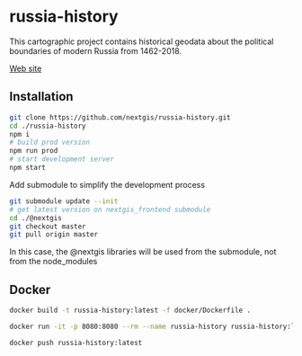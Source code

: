 # russia-history

This cartographic project contains historical geodata about the political boundaries of modern Russia from 1462-2018.

[Web site](http://map.runivers.ru)

## Installation

```bash
git clone https://github.com/nextgis/russia-history.git
cd ./russia-history
npm i
# build prod version
npm run prod
# start development server
npm start
```

Add submodule to simplify the development process

```bash
git submodule update --init
# get latest version on nextgis_frontend submodule
cd ./@nextgis
git checkout master
git pull origin master
```

In this case, the @nextgis libraries will be used from the submodule, not from the node_modules

## Docker

```bash
docker build -t russia-history:latest -f docker/Dockerfile .

docker run -it -p 8080:8080 --rm --name russia-history russia-history:latest

docker push russia-history:latest
```
